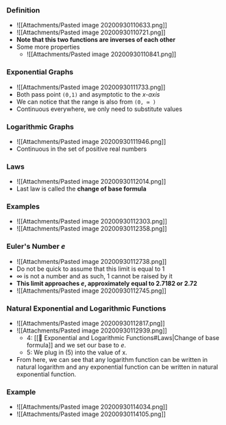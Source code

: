 
### Definition
- ![[Attachments/Pasted image 20200930110633.png]]
- ![[Attachments/Pasted image 20200930110721.png]]
- **Note that this two functions are inverses of each other**
- Some more properties
	- ![[Attachments/Pasted image 20200930110841.png]] 
### Exponential Graphs
- ![[Attachments/Pasted image 20200930111733.png]]
- Both pass point `(0,1)` and asymptotic to the *x-axis*
- We can notice that the range is also from `(0, ∞ )`
- Continuous everywhere, we only need to substitute values
### Logarithmic Graphs
- ![[Attachments/Pasted image 20200930111946.png]]
- Continuous in the set of positive real numbers
### Laws
- ![[Attachments/Pasted image 20200930112014.png]]
- Last law is called the **change of base formula**
### Examples
- ![[Attachments/Pasted image 20200930112303.png]]
- ![[Attachments/Pasted image 20200930112358.png]]
 ### Euler's Number $e$
- ![[Attachments/Pasted image 20200930112738.png]]
- Do not be quick to assume that this limit is equal to 1
- ∞ is not a number and as such, 1 cannot be raised by it
- **This limit approaches *e*, approximately equal to 2.7182 or 2.72**
- ![[Attachments/Pasted image 20200930112745.png]]
 ### Natural Exponential and Logarithmic Functions
- ![[Attachments/Pasted image 20200930112817.png]]
- ![[Attachments/Pasted image 20200930112939.png]]
	- 4: [[🌱 Exponential and Logarithmic Functions#Laws|Change of base formula]] and we set our base to $e$.
	- 5: We plug in (5) into the value of x.
- From here, we can see that any logarithm function can be written in natural logarithm and any exponential function can be written in natural exponential function.
### Example
- ![[Attachments/Pasted image 20200930114034.png]]
- ![[Attachments/Pasted image 20200930114105.png]]